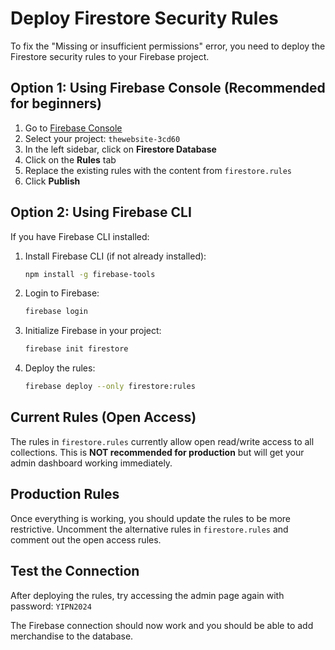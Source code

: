 # Deploy Firestore Security Rules

To fix the "Missing or insufficient permissions" error, you need to deploy the Firestore security rules to your Firebase project.

## Option 1: Using Firebase Console (Recommended for beginners)

1. Go to [Firebase Console](https://console.firebase.google.com/)
2. Select your project: `thewebsite-3cd60`
3. In the left sidebar, click on **Firestore Database**
4. Click on the **Rules** tab
5. Replace the existing rules with the content from `firestore.rules`
6. Click **Publish**

## Option 2: Using Firebase CLI

If you have Firebase CLI installed:

1. Install Firebase CLI (if not already installed):
   ```bash
   npm install -g firebase-tools
   ```

2. Login to Firebase:
   ```bash
   firebase login
   ```

3. Initialize Firebase in your project:
   ```bash
   firebase init firestore
   ```

4. Deploy the rules:
   ```bash
   firebase deploy --only firestore:rules
   ```

## Current Rules (Open Access)

The rules in `firestore.rules` currently allow open read/write access to all collections. This is **NOT recommended for production** but will get your admin dashboard working immediately.

## Production Rules

Once everything is working, you should update the rules to be more restrictive. Uncomment the alternative rules in `firestore.rules` and comment out the open access rules.

## Test the Connection

After deploying the rules, try accessing the admin page again with password: `YIPN2024`

The Firebase connection should now work and you should be able to add merchandise to the database.
